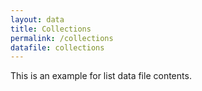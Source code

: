 ```yaml
---
layout: data
title: Collections
permalink: /collections
datafile: collections
---
```

This is an example for list data file contents.